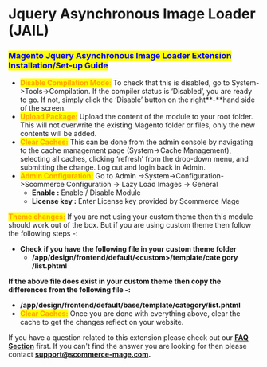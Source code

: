 # Jquery Asynchronous Image Loader (JAIL)

### <mark style="color:blue;">Magento Jquery Asynchronous Image Loader Extension Installation/Set-up Guide</mark>

* <mark style="color:orange;">**Disable Compilation Mode**</mark><mark style="color:orange;">:</mark> To check that this is disabled, go to System->Tools->Compilation. If the compiler status is ‘Disabled’, you are ready to go. If not, simply click the ‘Disable’ button on the right**-**hand side of the screen.
* <mark style="color:orange;">**Upload Package:**</mark> Upload the content of the module to your root folder. This will not overwrite the existing Magento folder or files, only the new contents will be added.
* <mark style="color:orange;">**Clear Caches:**</mark> This can be done from the admin console by navigating to the cache management page (System->Cache Management), selecting all caches, clicking ‘refresh’ from the drop-down menu, and submitting the change. Log out and login back in Admin.
* <mark style="color:orange;">**Admin Configuration:**</mark> Go to Admin ->System->Configuration->Scommerce Configuration -> Lazy Load Images -> General&#x20;
  * **Enable :** Enable / Disable Module
  * **License key :** Enter License key provided by Scommerce Mage

<mark style="color:orange;">**Theme changes:**</mark> If you are not using your custom theme then this module should work out of the box. But if you are using custom theme then follow the following steps -:

* **Check if you have the following file in your custom theme folder**&#x20;
  * **/app/design/frontend/default/\<custom>/template/cate gory /list.phtml**

**If the above file does exist in your custom theme then copy the differences from the following file -:**

* **/app/design/frontend/default/base/template/category/list.phtml**
* <mark style="color:orange;">**Clear Caches:**</mark> Once you are done with everything above, clear the cache to get the changes reflect on your website.

If you have a question related to this extension please check out our [**FAQ Section**](https://www.scommerce-mage.com/magento-lazy-image-loader-jail.html#faq) first. If you can't find the answer you are looking for then please contact [**support@scommerce-mage.com**](mailto:core@scommerce-mage.com)**.**
